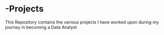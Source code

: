 # -Projects
This Repository contains the various projects I have worked upon during my journey in becoming a Data Analyst
